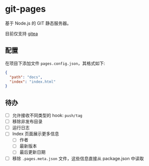 # git-pages

基于 Node.js 的 GIT 静态服务器。

目前仅支持 [gitea](https://gitea.io/)

## 配置

在项目下添加文件 `pages.config.json`，其格式如下:

```json
{
  "path": "docs",
  "index": "index.html"
}
```

## 待办

- [ ] 允许接收不同类型的 hook: `push/tag`
- [ ] 移除非发布目录
- [ ] 运行日志
- [ ] Index 页面展示更多信息
  - [ ] 作者
  - [ ] 最新版本
  - [ ] 最后更新日期
- [ ] 移除 `.pages.meta.json` 文件，这些信息直接从 package.json 中读取
